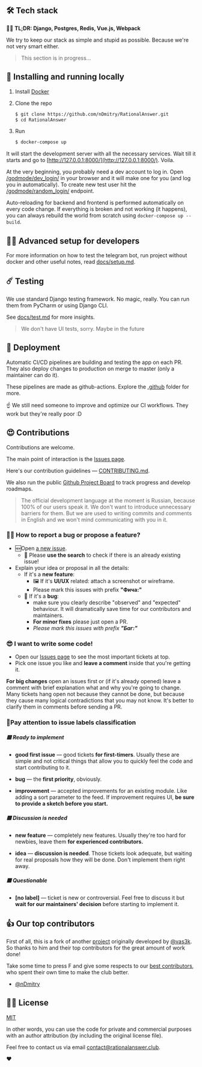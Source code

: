 ## 🛠 Tech stack

👨‍💻 **TL;DR: Django, Postgres, Redis, Vue.js, Webpack**

We try to keep our stack as simple and stupid as possible. Because we're not very smart either.

> This section is in progress...

## 🔮 Installing and running locally

1. Install [Docker](https://www.docker.com/get-started)

2. Clone the repo

    ```sh
    $ git clone https://github.com/nDmitry/RationalAnswer.git
    $ cd RationalAnswer
    ```

3. Run

    ```sh
    $ docker-compose up
    ```

It will start the development server with all the necessary services. Wait till it starts and go to [http://127.0.0.1:8000/](http://127.0.0.1:8000/). Voila.

At the very beginning, you probably need a dev account to log in. Open [/godmode/dev_login/](http://127.0.0.1:8000/godmode/dev_login/) in your browser and it will make one for you (and log you in automatically).  To create new test user hit the [/godmode/random_login/](http://127.0.0.1:8000/godmode/random_login/) endpoint.

Auto-reloading for backend and frontend is performed automatically on every code change. If everything is broken and not working (it happens), you can always rebuild the world from scratch using `docker-compose up --build`.

## 🧑‍💻 Advanced setup for developers

For more information on how to test the telegram bot, run project without docker and other useful notes, read [docs/setup.md](docs/setup.md).

## ☄️ Testing

We use standard Django testing framework. No magic, really. You can run them from PyCharm or using Django CLI.

See [docs/test.md](docs/test.md) for more insights.

> We don't have UI tests, sorry. Maybe in the future

## 🚢 Deployment

Automatic CI/CD pipelines are building and testing the app on each PR. They also deploy changes to production on merge to master (only a maintainer can do it).

These pipelines are made as github-actions. Explore the [.github](.github) folder for more.

:point_up: We still need someone to improve and optimize our CI workflows. They work but they're really poor :D


## 😍 Contributions

Contributions are welcome.

The main point of interaction is the [Issues page](https://github.com/nDmitry/RationalAnswer/issues).

Here's our contribution guidelines — [CONTRIBUTING.md](CONTRIBUTING.md).

We also run the public [Github Project Board](https://github.com/nDmitry/RationalAnswer/projects/1) to track progress and develop roadmaps.

> The official development language at the moment is Russian, because 100% of our users speak it. We don't want to introduce unnecessary barriers for them. But we are used to writing commits and comments in English and we won't mind communicating with you in it.

### 🙋‍♂️ How to report a bug or propose a feature?

- 🆕Open [a new issue](https://github.com/nDmitry/RationalAnswer/issues/new).
  - 🔦 Please **use the search** to check if there is an already existing issue!
- Explain your idea or proposal in all the details:
  - If it's a **new feature**:
    - 🖼 If it's **UI/UX** related: attach a screenshot or wireframe.
    - Please mark this issues with prefix **"Фича:"**
  - 🐞 If it's a **bug**:
    - make sure you clearly describe "observed" and "expected" behaviour. It will dramatically save time for our contributors and maintainers.
    - **For minor fixes** please just open a PR.
    - *Please mark this issues with prefix **"Баг:"***

### 😎 I want to write some code!

- Open our [Issues page](https://github.com/nDmitry/RationalAnswer/issues) to see the most important tickets at top.
- Pick one issue you like and **leave a comment** inside that you're getting it.

**For big changes** open an issues first or (if it's already opened) leave a comment with brief explanation what and why you're going to change. Many tickets hang open not because they cannot be done, but because they cause many logical contradictions that you may not know. It's better to clarify them in comments before sending a PR.

### 🚦Pay attention to issue labels classification

##### 🟩 Ready to implement

- **good first issue** — good tickets **for first-timers**. Usually these are simple and not critical things that allow you to quickly feel the code and start contributing to it.
- **bug** — the **first priority**, obviously.

- **improvement** — accepted improvements for an existing module. Like adding a sort parameter to the feed. If improvement requires UI, **be sure to provide a sketch before you start.**

##### 🟨 Discussion is needed

- **new feature** —  completely new features. Usually they're too hard for newbies, leave them **for experienced contributors.**

- **idea** — **discussion is needed**. Those tickets look adequate, but waiting for real proposals how they will be done. Don't implement them right away.

##### 🟥 Questionable

- **[no label]** — ticket is new or controversial. Feel free to discuss it but **wait for our maintainers' decision** before starting to implement it.

## 👍 Our top contributors

First of all, this is a fork of another [project](https://github.com/nDmitry/RationalAnswer) originally developed by [@vas3k](https://github.com/vas3k). So thanks to him and their top contributors for the great amount of work done!

Take some time to press F and give some respects to our [best contributors](https://github.com/nDmitry/RationalAnswer/graphs/contributors), who spent their own time to make the club better.

- [@nDmitry](https://github.com/nDmitry)


## 👩‍💼 License

[MIT](LICENSE)

In other words, you can use the code for private and commercial purposes with an author attribution (by including the original license file).

Feel free to contact us via email [contact@rationalanswer.club](mailto:contact@rationalanswer.club).

❤️
